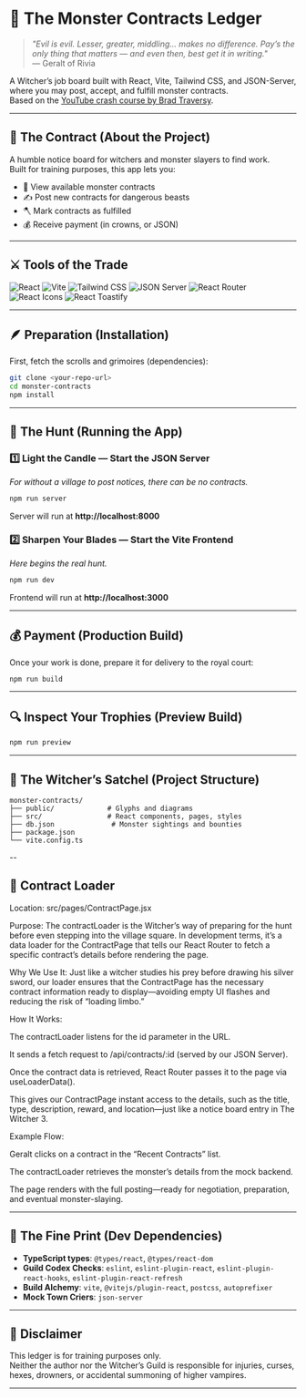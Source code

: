 # 🐺 The Monster Contracts Ledger

> _"Evil is evil. Lesser, greater, middling… makes no difference. Pay’s the only thing that matters — and even then, best get it in writing."_  
> — Geralt of Rivia

A Witcher’s job board built with React, Vite, Tailwind CSS, and JSON-Server, where you may post, accept, and fulfill monster contracts.  
Based on the [YouTube crash course by Brad Traversy](https://youtu.be/LDB4uaJ87e0).

---

## 📜 The Contract (About the Project)

A humble notice board for witchers and monster slayers to find work.  
Built for training purposes, this app lets you:

- 📄 View available monster contracts
- ✍️ Post new contracts for dangerous beasts
- 🪓 Mark contracts as fulfilled
- 💰 Receive payment (in crowns, or JSON)

---

## ⚔️ Tools of the Trade

![React](https://img.shields.io/badge/React-18.2.0-61DAFB?logo=react&logoColor=white&style=flat-square)
![Vite](https://img.shields.io/badge/Vite-5.1.6-646CFF?logo=vite&logoColor=white&style=flat-square)
![Tailwind CSS](https://img.shields.io/badge/Tailwind%20CSS-3.4.1-38B2AC?logo=tailwind-css&logoColor=white&style=flat-square)
![JSON Server](https://img.shields.io/badge/JSON%20Server-1.0.0--alpha.23-000000?logo=json&style=flat-square)
![React Router](https://img.shields.io/badge/React%20Router%20DOM-6.22.3-CA4245?logo=react-router&logoColor=white&style=flat-square)
![React Icons](https://img.shields.io/badge/React%20Icons-5.0.1-FFCC00?logo=react&logoColor=white&style=flat-square)
![React Toastify](https://img.shields.io/badge/React%20Toastify-10.0.4-FF9800?logo=react&logoColor=white&style=flat-square)

---

## 🪶 Preparation (Installation)

First, fetch the scrolls and grimoires (dependencies):

```bash
git clone <your-repo-url>
cd monster-contracts
npm install
```

---

## 🐉 The Hunt (Running the App)

### 1️⃣ Light the Candle — Start the JSON Server

_For without a village to post notices, there can be no contracts._

```bash
npm run server
```

Server will run at **http://localhost:8000**

### 2️⃣ Sharpen Your Blades — Start the Vite Frontend

_Here begins the real hunt._

```bash
npm run dev
```

Frontend will run at **http://localhost:3000**

---

## 💰 Payment (Production Build)

Once your work is done, prepare it for delivery to the royal court:

```bash
npm run build
```

---

## 🔍 Inspect Your Trophies (Preview Build)

```bash
npm run preview
```

---

## 📂 The Witcher’s Satchel (Project Structure)

```
monster-contracts/
├── public/             # Glyphs and diagrams
├── src/                # React components, pages, styles
├── db.json              # Monster sightings and bounties
├── package.json
└── vite.config.ts
```

--

## 📜 Contract Loader

Location:
src/pages/ContractPage.jsx

Purpose:
The contractLoader is the Witcher’s way of preparing for the hunt before even stepping into the village square. In development terms, it’s a data loader for the ContractPage that tells our React Router to fetch a specific contract’s details before rendering the page.

Why We Use It:
Just like a witcher studies his prey before drawing his silver sword, our loader ensures that the ContractPage has the necessary contract information ready to display—avoiding empty UI flashes and reducing the risk of “loading limbo.”

How It Works:

The contractLoader listens for the id parameter in the URL.

It sends a fetch request to /api/contracts/:id (served by our JSON Server).

Once the contract data is retrieved, React Router passes it to the page via useLoaderData().

This gives our ContractPage instant access to the details, such as the title, type, description, reward, and location—just like a notice board entry in The Witcher 3.

Example Flow:

Geralt clicks on a contract in the “Recent Contracts” list.

The contractLoader retrieves the monster’s details from the mock backend.

The page renders with the full posting—ready for negotiation, preparation, and eventual monster-slaying.

---

## 📜 The Fine Print (Dev Dependencies)

- **TypeScript types**: `@types/react`, `@types/react-dom`
- **Guild Codex Checks**: `eslint`, `eslint-plugin-react`, `eslint-plugin-react-hooks`, `eslint-plugin-react-refresh`
- **Build Alchemy**: `vite`, `@vitejs/plugin-react`, `postcss`, `autoprefixer`
- **Mock Town Criers**: `json-server`

---

## 🦴 Disclaimer

This ledger is for training purposes only.  
Neither the author nor the Witcher’s Guild is responsible for injuries, curses, hexes, drowners, or accidental summoning of higher vampires.

---
